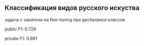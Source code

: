 ## Классификация видов русского искуства
задача с хакатона на fine-tuning при дисбалансе классов

public F1: 0.729

private F1: 0.691